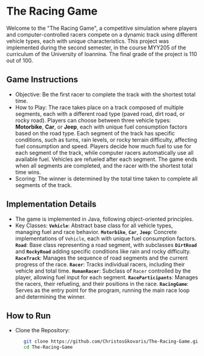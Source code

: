 # The Racing Game

Welcome to the "The Racing Game", a competitive simulation where players and computer-controlled racers compete on a dynamic track using different vehicle types, each with unique characteristics. This project was implemented during the second semester, in the course MYY205 of the curriculum of the University of Ioannina. The final grade of the project is 110 out of 100.


## Game Instructions
- Objective: Be the first racer to complete the track with the shortest total time.
- How to Play: The race takes place on a track composed of multiple segments, each with a different road type (paved road, dirt road, or rocky road). Players can choose between three vehicle
  types: **Motorbike**, **Car**, or **Jeep**, each with unique fuel consumption factors based on the road type. Each segment of the track has specific conditions, such as turns, rain levels,
  or rocky terrain difficulty, affecting fuel consumption and speed. Players decide how much fuel to use for each segment of the track, while computer racers automatically use all available fuel.
  Vehicles are refueled after each segment. The game ends when all segments are completed, and the racer with the shortest total time wins.
- Scoring: The winner is determined by the total time taken to complete all segments of the track.


## Implementation Details
- The game is implemented in Java, following object-oriented principles.
- Key Classes: **`Vehicle`**: Abstract base class for all vehicle types, managing fuel and race behavior. **`Motorbike`**, **`Car`**, **`Jeep`**: Concrete implementations
  of `Vehicle`, each with unique fuel consumption factors. **`Road`**: Base class representing a road segment, with subclasses **`DirtRoad`** and **`RockyRoad`** adding specific
  conditions like rain and rocky difficulty. **`RaceTrack`**: Manages the sequence of road segments and the current progress of the race. **`Racer`**: Tracks individual racers,
  including their vehicle and total time. **`HumanRacer`**: Subclass of `Racer` controlled by the player, allowing fuel input for each segment. **`RaceParticipants`**: Manages the
  racers, their refueling, and their positions in the race. **`RacingGame`**: Serves as the entry point for the program, running the main race loop and determining the winner.


## How to Run
- Clone the Repository:
  ```bash
     git clone https://github.com/ChristosGkovaris/The-Racing-Game.git
     cd The-Racing-Game

